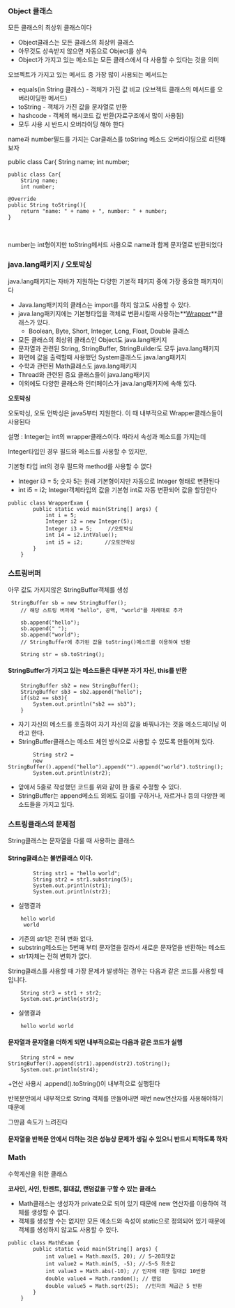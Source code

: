 ### Object 클래스

모든 클래스의 최상위 클래스이다

- Object클래스는 모든 클래스의 최상위 클래스
- 아무것도 상속받지 않으면 자동으로 Object를 상속
- Object가 가지고 있는 메소드는 모든 클래스에서 다 사용할 수 있다는 것을 의미

오브젝트가 가지고 있는 메서드 중 가장 많이 사용되는 메서드는

- equals(in String 클래스) - 객체가 가진 값 비교 (오브젝트 클래스의 메서드를 오버라이딩한 메서드)
- toString - 객체가 가진 값을 문자열로 반환
- hashcode - 객체의 해시코드 값 반환(자료구조에서 많이 사용됨)
- 모두 사용 시 반드시 오버라이딩 해야 한다



name과 number필드를 가지는 Car클래스를 toString 메소드 오버라이딩으로 리턴해보자

public class Car{
    String name;
    int number;
    

    public class Car{
        String name;
        int number;
        
    @Override
    public String toString(){
        return "name: " + name + ", number: " + number;
    }


​    

number는 int형이지만 toString메서드 사용으로 name과 함께 문자열로 반환되었다

###  java.lang패키지 / 오토박싱

java.lang패키지는 자바가 지원하는 다양한 기본적 패키지 중에 가장 중요한 패키지이다

- Java.lang패키지의 클래스는 import를 하지 않고도 사용할 수 있다.
- java.lang패키지에는 기본형타입을 객체로 변환시킬때 사용하는**<u>Wrapper</u>**클래스가 있다.
  - Boolean, Byte, Short, Integer, Long, Float, Double 클래스
- 모든 클래스의 최상위 클래스인 Object도 java.lang패키지
- 문자열과 관련된 String, StringBuffer, StringBuilder도 모두 java.lang패키지
- 화면에 값을 출력할때 사용했던 System클래스도 java.lang패키지
- 수학과 관련된 Math클래스도 java.lang패키지
- Thread와 관련된 중요 클래스들이 java.lang패키지
- 이외에도 다양한 클래스와 인터페이스가 java.lang패키지에 속해 있다.



**오토박싱**

오토박싱, 오토 언박싱은 java5부터 지원한다. 이 때 내부적으로 Wrapper클래스들이 사용된다

설명 : Integer는 int의 wrapper클래스이다. 따라서 속성과 메소드를 가지는데

Integer타입인 경우 필드와 메소드를 사용할 수 있지만,

기본형 타입 int의 경우 필드와 method를 사용할 수 없다

- Integer i3 = 5; 숫자 5는 원래 기본형이지만 자동으로 Integer 형태로 변환된다
- int i5 = i2;  Integer객체타입의 값을 기본형 int로 자동 변환되어 값을 할당한다

```
public class WrapperExam {
        public static void main(String[] args) {
            int i = 5; 
            Integer i2 = new Integer(5);
            Integer i3 = 5;     //오토박싱
            int i4 = i2.intValue();
            int i5 = i2;       //오토언박싱
        }
    }
```



###  스트링버퍼

아무 값도 가지지않은 StringBuffer객체를 생성

```
 StringBuffer sb = new StringBuffer();
    // 해당 스트링 버퍼에 "hello", 공백, "world"를 차례대로 추가

    sb.append("hello");
    sb.append(" ");
    sb.append("world");
    // StringBuffer에 추가된 값을 toString()메소드를 이용하여 반환

    String str = sb.toString();
```

#### StringBuffer가 가지고 있는 메소드들은 대부분 자기 자신, this를 반환

```
    StringBuffer sb2 = new StringBuffer();
    StringBuffer sb3 = sb2.append("hello");
    if(sb2 == sb3){
        System.out.println("sb2 == sb3");
    }
```

- 자기 자신의 메소드를 호출하여 자기 자신의 값을 바꿔나가는 것을 메소드체이닝 이라고 한다.
- StringBuffer클래스는 메소드 체인 방식으로 사용할 수 있도록 만들어져 있다.

```
        String str2 = 
        new StringBuffer().append("hello").append("").append("world").toString();
        System.out.println(str2);
```

- 앞에서 5줄로 작성했던 코드를 위와 같이 한 줄로 수정할 수 있다.
- StringBuffer는 append메소드 외에도 길이를 구하거나, 자르거나 등의 다양한 메소드들을 가지고 있다.



###  스트링클래스의 문제점

String클래스는 문자열을 다룰 때 사용하는 클래스

#### String클래스는 불변클래스 이다.

```
        String str1 = "hello world";
        String str2 = str1.substring(5);
        System.out.println(str1);
        System.out.println(str2);
```

- 실행결과

```
    hello world
     world
```

- 기존의 str1은 전혀 변화 없다.
- substring메소드는 5번째 부터 문자열을 잘라서 새로운 문자열을 반환하는 메소드
- str1자체는 전혀 변화가 없다.

String클래스를 사용할 때 가장 문제가 발생하는 경우는 다음과 같은 코드를 사용할 때 입니다.

```
    String str3 = str1 + str2;
    System.out.println(str3);
```

- 실행결과

```
    hello world world
```

#### 문자열과 문자열을 더하게 되면 내부적으로는 다음과 같은 코드가 실행

```
    String str4 = new StringBuffer().append(str1).append(str2).toString();
    System.out.println(str4);
```

+연산 사용시 .append().toString()이 내부적으로 실행된다

반복문안에서 내부적으로 String 객체를 만들어내면 매번 new연산자를 사용해야하기 때문에 

그만큼 속도가 느려진다

#### 문자열을 반복문 안에서 더하는 것은 성능상 문제가 생길 수 있으니 반드시 피하도록 하자

###  Math

수학계산을 위한 클래스

**코사인, 사인, 탄젠트, 절대값, 랜덤값을 구할 수 있는 클래스**

- Math클래스는 생성자가 private으로 되어 있기 때문에 new 연산자를 이용하여 객체를 생성할 수 없다.
- 객체를 생성할 수는 없지만 모든 메소드와 속성이 static으로 정의되어 있기 때문에 객체를 생성하지 않고도 사용할 수 있다.

```
public class MathExam {
        public static void main(String[] args) {
            int value1 = Math.max(5, 20); // 5~20최댓값
            int value2 = Math.min(5, -5); //-5~5 최솟값
            int value3 = Math.abs(-10); // 인자에 대한 절대값 10반환
            double value4 = Math.random(); // 랜덤
            double value5 = Math.sqrt(25);  //인자의 제곱근 5 반환
        }
    }
```

